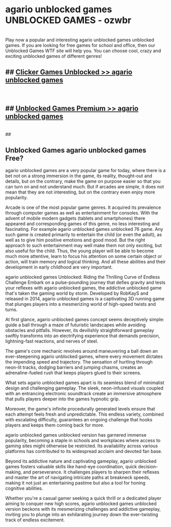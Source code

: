 # agario unblocked games  UNBLOCKED GAMES - ozwbr <br>
<br>
Play now a popular and interesting agario unblocked games unblocked games. If you are looking for free games for school and office, then our Unblocked Games WTF site will help you. You can choose cool, crazy and exciting unblocked games of different genres!


## ##  [Clicker Games Unblocked >> agario unblocked games](http://freeplayer.one?title=agario_unblocked_games&ref=UG)
  <br>

##  ## [Unblocked Games Premium >> agario unblocked games](http://freeplayer.one?title=agario_unblocked_games&ref=UG)
  <br>
  ##



## Unblocked Games agario unblocked games Free?

agario unblocked games are a very popular game for today, where there is a bet not on a strong immersion in the game, its reality, thought-out and details, but on the contrary, make the game on purpose easier so that you can turn on and not understand much. But if arcades are simple, it does not mean that they are not interesting, but on the contrary even enjoy more popularity.

Arcade is one of the most popular game genres. It acquired its prevalence through computer games as well as entertainment for consoles. With the advent of mobile modern gadgets (tablets and smartphones) there appeared and corresponding games of this genre, no less interesting and fascinating. For example agario unblocked games unblocked 76 game. Any such game is created primarily to entertain the child (or even the adult), as well as to give him positive emotions and good mood. But the right approach to such entertainment may well make them not only exciting, but also useful for the child. Thus, the young player will be able to become much more attentive, learn to focus his attention on some certain object or action, will train memory and logical thinking. And all these abilities and their development in early childhood are very important.

agario unblocked games Unblocked: Riding the Thrilling Curve of Endless Challenge
Embark on a pulse-pounding journey that defies gravity and tests your reflexes with agario unblocked games, the addictive unblocked game that's taken the gaming world by storm. Developed by RobKayS and released in 2014, agario unblocked games is a captivating 3D running game that plunges players into a mesmerizing world of high-speed twists and turns.

At first glance, agario unblocked games concept seems deceptively simple: guide a ball through a maze of futuristic landscapes while avoiding obstacles and pitfalls. However, its devilishly straightforward gameplay swiftly transforms into an electrifying experience that demands precision, lightning-fast reactions, and nerves of steel.

The game's core mechanic revolves around maneuvering a ball down an ever-steepening agario unblocked games, where every movement dictates the impending speed and trajectory. The sensation of hurtling through neon-lit tracks, dodging barriers and jumping chasms, creates an adrenaline-fueled rush that keeps players glued to their screens.

What sets agario unblocked games apart is its seamless blend of minimalist design and challenging gameplay. The sleek, neon-infused visuals coupled with an entrancing electronic soundtrack create an immersive atmosphere that pulls players deeper into the games hypnotic grip.

Moreover, the game's infinite procedurally generated levels ensure that each attempt feels fresh and unpredictable. This endless variety, combined with escalating difficulty, guarantees an ongoing challenge that hooks players and keeps them coming back for more.

agario unblocked games unblocked version has garnered immense popularity, becoming a staple in schools and workplaces where access to gaming sites might otherwise be restricted. Its availability across various platforms has contributed to its widespread acclaim and devoted fan base.

Beyond its addictive nature and captivating gameplay, agario unblocked games fosters valuable skills like hand-eye coordination, quick decision-making, and perseverance. It challenges players to sharpen their reflexes and master the art of navigating intricate paths at breakneck speeds, making it not just an entertaining pastime but also a tool for honing cognitive abilities.

Whether you're a casual gamer seeking a quick thrill or a dedicated player aiming to conquer new high scores, agario unblocked games unblocked version beckons with its mesmerizing challenges and addictive gameplay, inviting you to plunge into an exhilarating journey down the ever-twisting track of endless excitement.